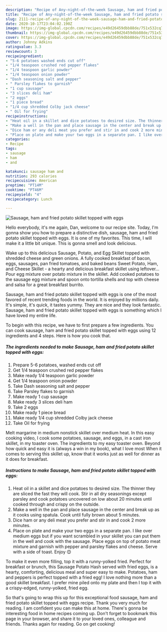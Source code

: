 ```yaml
---
description: "Recipe of Any-night-of-the-week Sausage, ham and fried potato skillet topped with eggs"
title: "Recipe of Any-night-of-the-week Sausage, ham and fried potato skillet topped with eggs"
slug: 2111-recipe-of-any-night-of-the-week-sausage-ham-and-fried-potato-skillet-topped-with-eggs
date: 2020-10-17T23:04:02.190Z
image: https://img-global.cpcdn.com/recipes/e49d26459dbb88de/751x532cq70/sausage-ham-and-fried-potato-skillet-topped-with-eggs-recipe-main-photo.jpg
thumbnail: https://img-global.cpcdn.com/recipes/e49d26459dbb88de/751x532cq70/sausage-ham-and-fried-potato-skillet-topped-with-eggs-recipe-main-photo.jpg
cover: https://img-global.cpcdn.com/recipes/e49d26459dbb88de/751x532cq70/sausage-ham-and-fried-potato-skillet-topped-with-eggs-recipe-main-photo.jpg
author: Johnny Adkins
ratingvalue: 3.3
reviewcount: 3
recipeingredient:
- "5-6 potatoes washed ends cut off"
- "1/4 teaspoon crushed red pepper flakes"
- "1/4 teaspoon garlic powder"
- "1/4 teaspoon onion powder"
- "Dash seasoning salt and pepper"
- " Parsley flakes to garnish"
- "1 cup sausage"
- "3 slices deli ham"
- "2 eggs"
- "1 piece bread"
- "1/4 cup shredded Colby jack cheese"
- " Oil for frying"
recipeinstructions:
- "Heat oil in a skillet and dice potatoes to desired size. The thinner they are sliced the fast they will cook. Stir in all dry seasonings except parsley and cook potatoes uncovered on low about 20 minutes until cooked through and crispy on the outside."
- "Make a well in the pan and place sausage in the center and break up as it cooks using spatula. Cook until fully brown about 5 minutes."
- "Dice ham or any deli meat you prefer and stir in and cook 2 more minutes."
- "Place on plate and make your two eggs in a separate pan. I like over medium eggs but if you want scrambled in your skillet you can put them in the well and cook with the sausage. Place eggs on top of potato meat mixture and garnish with pepper and parsley flakes and cheese. Serve with a side of toast. Enjoy 😊"
categories:
- Recipe
tags:
- sausage
- ham
- and

katakunci: sausage ham and 
nutrition: 293 calories
recipecuisine: American
preptime: "PT14M"
cooktime: "PT46M"
recipeyield: "4"
recipecategory: Lunch

---
```



![Sausage, ham and fried potato skillet topped with eggs](https://img-global.cpcdn.com/recipes/e49d26459dbb88de/751x532cq70/sausage-ham-and-fried-potato-skillet-topped-with-eggs-recipe-main-photo.jpg)

Hello everybody, it's me again, Dan, welcome to our recipe site. Today, I'm gonna show you how to prepare a distinctive dish, sausage, ham and fried potato skillet topped with eggs. It is one of my favorites. This time, I will make it a little bit unique. This is gonna smell and look delicious.

Wake up to this delicious Sausage, Potato, and Egg Skillet topped with shredded cheese and green onions. A fully cooked breakfast of bacon, eggs, sausages, pan fried tomatoes, and baked beans Sweet Potato, Ham, and Cheese Skillet - a hearty and delicious breakfast skillet using leftover… Pour egg mixture over potato mixture in the skillet. Add cooked potatoes to the sausage egg mixture and spoon onto tortilla shells and top with cheese and salsa for a great breakfast burrito.

Sausage, ham and fried potato skillet topped with eggs is one of the most favored of recent trending foods in the world. It is enjoyed by millions daily. It's simple, it's quick, it tastes yummy. They are nice and they look fantastic. Sausage, ham and fried potato skillet topped with eggs is something which I have loved my entire life.


To begin with this recipe, we have to first prepare a few ingredients. You can cook sausage, ham and fried potato skillet topped with eggs using 12 ingredients and 4 steps. Here is how you cook that.

<!--inarticleads1-->

##### The ingredients needed to make Sausage, ham and fried potato skillet topped with eggs:

1. Prepare 5-6 potatoes, washed ends cut off
1. Get 1/4 teaspoon crushed red pepper flakes
1. Make ready 1/4 teaspoon garlic powder
1. Get 1/4 teaspoon onion powder
1. Take Dash seasoning salt and pepper
1. Take  Parsley flakes to garnish
1. Make ready 1 cup sausage
1. Make ready 3 slices deli ham
1. Take 2 eggs
1. Make ready 1 piece bread
1. Make ready 1/4 cup shredded Colby jack cheese
1. Take  Oil for frying


Melt margarine in medium nonstick skillet over medium heat. In this easy cooking video, I cook some potatoes, sausage, and eggs, in a cast iron skillet, in my toaster oven. The ingredients to my easy toaster oven. Beyond how quick and easy it is (always a win in my book), what I love most When it comes to serving this skillet up, know that it works just as well for dinner as it does for breakfast. 

<!--inarticleads2-->

##### Instructions to make Sausage, ham and fried potato skillet topped with eggs:

1. Heat oil in a skillet and dice potatoes to desired size. The thinner they are sliced the fast they will cook. Stir in all dry seasonings except parsley and cook potatoes uncovered on low about 20 minutes until cooked through and crispy on the outside.
1. Make a well in the pan and place sausage in the center and break up as it cooks using spatula. Cook until fully brown about 5 minutes.
1. Dice ham or any deli meat you prefer and stir in and cook 2 more minutes.
1. Place on plate and make your two eggs in a separate pan. I like over medium eggs but if you want scrambled in your skillet you can put them in the well and cook with the sausage. Place eggs on top of potato meat mixture and garnish with pepper and parsley flakes and cheese. Serve with a side of toast. Enjoy 😊


To make it even more filling, top it with a runny-yolked fried. Perfect for breakfast or brunch, this Sausage Potato Hash served with fried eggs, is a hearty, comforting, delicious meal and super easy to make. Potatoes, ham and peppers is perfect topped with a fried egg! I love nothing more than a good skillet breakfast. I prefer mine piled onto my plate and then I top it with a crispy-edged, runny-yolked, fried egg. 

So that's going to wrap this up for this exceptional food sausage, ham and fried potato skillet topped with eggs recipe. Thank you very much for reading. I am confident you can make this at home. There's gonna be interesting food in home recipes coming up. Don't forget to bookmark this page in your browser, and share it to your loved ones, colleague and friends. Thanks again for reading. Go on get cooking!
